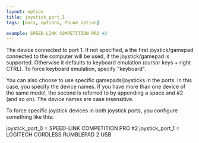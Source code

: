 ```yaml
---
layout: option
title: joystick_port_1
tags: [docs, options, fsuae_option]

example: SPEED-LINK COMPETITION PRO #2
---
```


The device connected to port 1. If not specified, a the first
joystick/gamepad connected to the computer will be used, if the
joystick/gamepad is supported. Otherwise it defaults to keyboard emulation
(cursor keys + right CTRL). To force keyboard emulation, specify "keyboard".

You can also choose to use specific gamepads/joysticks in the ports. In this
case, you specify the device names. If you have more than one device of the
same model, the second is referred to by appending a space and #2 (and so on).
The device names are case insensitive.

To force specific joystick devices in both joystick ports, you configure
something like this: 

  joystick_port_0 = SPEED-LINK COMPETITION PRO #2
  joystick_port_1 = LOGITECH CORDLESS RUMBLEPAD 2 USB
